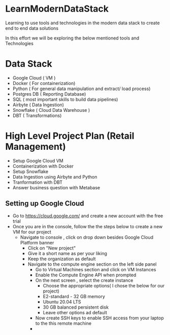 # LearnModernDataStack
Learning to use tools and technologies in the modern data stack to create end to end data solutions

In this effort we will be exploring the below mentioned tools and Technologies

# Data Stack #

- Google Cloud ( VM )
- Docker ( For containerization)
- Python ( For general data manipulation and extract/ load process)
- Postgres DB ( Reporting Database)
- SQL ( most important skills to build data pipelines)
- Airbyte ( Data Ingestion)
- Snowflake ( Cloud Data Warehouse )
- DBT ( Transformations)

# High Level Project Plan (Retail Management)

* Setup Google Cloud VM
* Containerization with Docker 
* Setup Snowflake
* Data Ingestion using Airbyte and Python
* Tranformation with DBT
* Answer business question with Metabase

## Setting up Google Cloud

- Go to https://cloud.google.com/ and create a new account with the free trial
- Once you are in the console, follow the the steps below to create a new VM for our project
  - Navigate to console , click on drop down besides Google Cloud Platform banner
    - Click on "New project"
    - Give it a short name as per your liking
    - Keep the organization as default 
    - Navigate to the compute engine section on the left side panel
        - Go to Virtual Machines section and click on VM Instances
        - Enable the Compute Engine API when prompted
        - On the next screen , select the create instance 
          - Choose the appropriate options( I chose the below for our project)
          - E2-standard - 32 GB memory
          - Ubuntu 20.04 LTS
          - 30 GB balanced persistent disk
          - Leave other options ad default
        - Now create SSH keys to enable SSH access from your laptop to the this remote machine
        - 
        
